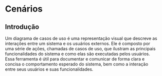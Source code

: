 # Cenários

## Introdução
Um diagrama de casos de uso é uma representação visual que descreve as interações entre um sistema e os usuários externos. Ele é composto por uma série de ações, chamadas de casos de uso, que ilustram as principais funcionalidades do sistema e como elas são executadas pelos usuários. Essa ferramenta é útil para documentar e comunicar de forma clara e concisa o comportamento esperado do sistema, bem como a interação entre seus usuários e suas funcionalidades.
